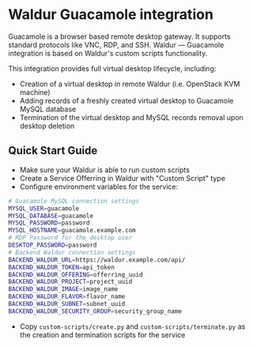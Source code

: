 # Waldur Guacamole integration

Guacamole is a browser based remote desktop gateway. It supports standard protocols like VNC, RDP, and SSH.
Waldur — Guacamole integration is based on Waldur's custom scripts functionality.

This integration provides full virtual desktop lifecycle, including:
 - Creation of a virtual desktop in remote Waldur (i.e. OpenStack KVM machine)
 - Adding records of a freshly created virtual desktop to Guacamole MySQL database
 - Termination of the virtual desktop and MySQL records removal upon desktop deletion

 ## Quick Start Guide

- Make sure your Waldur is able to run custom scripts
- Create a Service Offerring in Waldur with "Custom Script" type
- Configure environment variables for the service:

```bash
# Guacamole MySQL connection settings
MYSQL_USER=guacamole
MYSQL_DATABASE=guacamole
MYSQL_PASSWORD=password
MYSQL_HOSTNAME=guacamole.example.com
# RDP Password for the desktop user
DESKTOP_PASSWORD=password
# Backend Waldur connection settings
BACKEND_WALDUR_URL=https://waldur.example.com/api/
BACKEND_WALDUR_TOKEN=api_token
BACKEND_WALDUR_OFFERING=offerring_uuid
BACKEND_WALDUR_PROJECT=project_uuid
BACKEND_WALDUR_IMAGE=image_name
BACKEND_WALDUR_FLAVOR=flavor_name
BACKEND_WALDUR_SUBNET=subnet_uuid
BACKEND_WALDUR_SECURITY_GROUP=security_group_name
```

- Copy `custom-scripts/create.py` and `custom-scripts/terminate.py` as the creation and termination scripts for the service